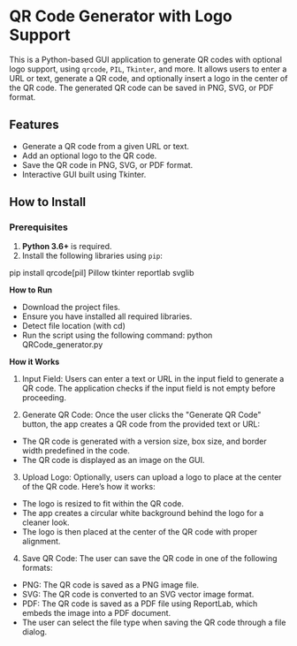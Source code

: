 # QR Code Generator with Logo Support

This is a Python-based GUI application to generate QR codes with optional logo support, using `qrcode`, `PIL`, `Tkinter`, and more. It allows users to enter a URL or text, generate a QR code, and optionally insert a logo in the center of the QR code. The generated QR code can be saved in PNG, SVG, or PDF format.

## Features
- Generate a QR code from a given URL or text.
- Add an optional logo to the QR code.
- Save the QR code in PNG, SVG, or PDF format.
- Interactive GUI built using Tkinter.

## How to Install

### Prerequisites
1. **Python 3.6+** is required.
2. Install the following libraries using `pip`:

  pip install qrcode[pil] Pillow tkinter reportlab svglib

**How to Run**
- Download the project files.
- Ensure you have installed all required libraries.
- Detect file location (with cd)
- Run the script using the following command:
    python QRCode_generator.py

**How it Works**

1. Input Field: Users can enter a text or URL in the input field to generate a QR code. The application checks if the input field is not empty before proceeding.

2. Generate QR Code: Once the user clicks the "Generate QR Code" button, the app creates a QR code from the provided text or URL:

  - The QR code is generated with a version size, box size, and border width predefined in the code.
  - The QR code is displayed as an image on the GUI.
3. Upload Logo: Optionally, users can upload a logo to place at the center of the QR code. Here’s how it works:

  - The logo is resized to fit within the QR code.
  - The app creates a circular white background behind the logo for a cleaner look.
  - The logo is then placed at the center of the QR code with proper alignment.
4. Save QR Code: The user can save the QR code in one of the following formats:

  - PNG: The QR code is saved as a PNG image file.
  - SVG: The QR code is converted to an SVG vector image format.
  - PDF: The QR code is saved as a PDF file using ReportLab, which embeds the image into a PDF document.
  - The user can select the file type when saving the QR code through a file dialog.
